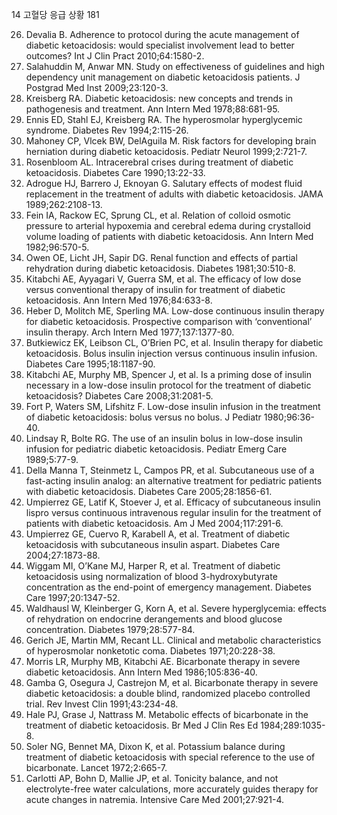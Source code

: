 14 고혈당 응급 상황
<PAGE>181

26. Devalia B. Adherence to protocol during the acute management of diabetic ketoacidosis: would specialist involvement lead to better outcomes? Int J Clin Pract 2010;64:1580-2.
27. Salahuddin M, Anwar MN. Study on effectiveness of guidelines and high dependency unit management on diabetic ketoacidosis patients. J Postgrad Med Inst 2009;23:120-3.
28. Kreisberg RA. Diabetic ketoacidosis: new concepts and trends in pathogenesis and treatment. Ann Intern Med 1978;88:681-95.
29. Ennis ED, Stahl EJ, Kreisberg RA. The hyperosmolar hyperglycemic syndrome. Diabetes Rev 1994;2:115-26.
30. Mahoney CP, Vlcek BW, DelAguila M. Risk factors for developing brain herniation during diabetic ketoacidosis. Pediatr Neurol 1999;2:721-7.
31. Rosenbloom AL. Intracerebral crises during treatment of diabetic ketoacidosis. Diabetes Care 1990;13:22-33.
32. Adrogue HJ, Barrero J, Eknoyan G. Salutary effects of modest fluid replacement in the treatment of adults with diabetic ketoacidosis. JAMA 1989;262:2108-13.
33. Fein IA, Rackow EC, Sprung CL, et al. Relation of colloid osmotic pressure to arterial hypoxemia and cerebral edema during crystalloid volume loading of patients with diabetic ketoacidosis. Ann Intern Med 1982;96:570-5.
34. Owen OE, Licht JH, Sapir DG. Renal function and effects of partial rehydration during diabetic ketoacidosis. Diabetes 1981;30:510-8.
35. Kitabchi AE, Ayyagari V, Guerra SM, et al. The efficacy of low dose versus conventional therapy of insulin for treatment of diabetic ketoacidosis. Ann Intern Med 1976;84:633-8.
36. Heber D, Molitch ME, Sperling MA. Low-dose continuous insulin therapy for diabetic ketoacidosis. Prospective comparison with ‘conventional’ insulin therapy. Arch Intern Med 1977;137:1377-80.
37. Butkiewicz EK, Leibson CL, O’Brien PC, et al. Insulin therapy for diabetic ketoacidosis. Bolus insulin injection versus continuous insulin infusion. Diabetes Care 1995;18:1187-90.
38. Kitabchi AE, Murphy MB, Spencer J, et al. Is a priming dose of insulin necessary in a low-dose insulin protocol for the treatment of diabetic ketoacidosis? Diabetes Care 2008;31:2081-5.
39. Fort P, Waters SM, Lifshitz F. Low-dose insulin infusion in the treatment of diabetic ketoacidosis: bolus versus no bolus. J Pediatr 1980;96:36-40.
40. Lindsay R, Bolte RG. The use of an insulin bolus in low-dose insulin infusion for pediatric diabetic ketoacidosis. Pediatr Emerg Care 1989;5:77-9.
41. Della Manna T, Steinmetz L, Campos PR, et al. Subcutaneous use of a fast-acting insulin analog: an alternative treatment for pediatric patients with diabetic ketoacidosis. Diabetes Care 2005;28:1856-61.
42. Umpierrez GE, Latif K, Stoever J, et al. Efficacy of subcutaneous insulin lispro versus continuous intravenous regular insulin for the treatment of patients with diabetic ketoacidosis. Am J Med 2004;117:291-6.
43. Umpierrez GE, Cuervo R, Karabell A, et al. Treatment of diabetic ketoacidosis with subcutaneous insulin aspart. Diabetes Care 2004;27:1873-88.
44. Wiggam MI, O’Kane MJ, Harper R, et al. Treatment of diabetic ketoacidosis using normalization of blood 3-hydroxybutyrate concentration as the end-point of emergency management. Diabetes Care 1997;20:1347-52.
45. Waldhausl W, Kleinberger G, Korn A, et al. Severe hyperglycemia: effects of rehydration on endocrine derangements and blood glucose concentration. Diabetes 1979;28:577-84.
46. Gerich JE, Martin MM, Recant LL. Clinical and metabolic characteristics of hyperosmolar nonketotic coma. Diabetes 1971;20:228-38.
47. Morris LR, Murphy MB, Kitabchi AE. Bicarbonate therapy in severe diabetic ketoacidosis. Ann Intern Med 1986;105:836-40.
48. Gamba G, Osegura J, Castrejon M, et al. Bicarbonate therapy in severe diabetic ketoacidosis: a double blind, randomized placebo controlled trial. Rev Invest Clin 1991;43:234-48.
49. Hale PJ, Grase J, Nattrass M. Metabolic effects of bicarbonate in the treatment of diabetic ketoacidosis. Br Med J Clin Res Ed 1984;289:1035-8.
50. Soler NG, Bennet MA, Dixon K, et al. Potassium balance during treatment of diabetic ketoacidosis with special reference to the use of bicarbonate. Lancet 1972;2:665-7.
51. Carlotti AP, Bohn D, Mallie JP, et al. Tonicity balance, and not electrolyte-free water calculations, more accurately guides therapy for acute changes in natremia. Intensive Care Med 2001;27:921-4.